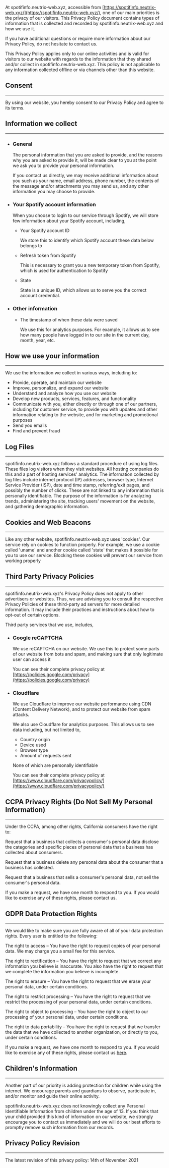 At spotifinfo.neutrix-web.xyz, accessible from [https://spotifinfo.neutrix-web.xyz/](https://spotifinfo.neutrix-web.xyz/), one of our main priorities is the privacy of our visitors. This Privacy Policy document contains types of information that is collected and recorded by spotifinfo.neutrix-web.xyz and how we use it.

If you have additional questions or require more information about our Privacy Policy, do not hesitate to contact us.

This Privacy Policy applies only to our online activities and is valid for visitors to our website with regards to the information that they shared and/or collect in spotifinfo.neutrix-web.xyz. This policy is not applicable to any information collected offline or via channels other than this website.

## Consent

---

By using our website, you hereby consent to our Privacy Policy and agree to its terms.

## Information we collect

---

-   ### General

    The personal information that you are asked to provide, and the reasons why you are asked to provide it, will be made clear to you at the point we ask you to provide your personal information.

    If you contact us directly, we may receive additional information about you such as your name, email address, phone number, the contents of the message and/or attachments you may send us, and any other information you may choose to provide.

-   ### Your Spotify account information

    When you choose to login to our service through Spotify, we will store few information about your Spotify account, including,

    -   Your Spotify account ID

        We store this to identify which Spotify account these data below belongs to

    -   Refresh token from Spotify

        This is necessary to grant you a new temporary token from Spotify, which is used for authentication to Spotify

    -   State

        State is a unique ID, which allows us to serve you the correct account credential.

-   ### Other information

    -   The timestamp of when these data were saved

        We use this for analytics purposes. For example, it allows us to see how many people have logged in to our site in the current day, month, year, etc.

## How we use your information

---

We use the information we collect in various ways, including to:

-   Provide, operate, and maintain our website
-   Improve, personalize, and expand our website
-   Understand and analyze how you use our website
-   Develop new products, services, features, and functionality
-   Communicate with you, either directly or through one of our partners, including for customer service, to provide you with updates and other information relating to the website, and for marketing and promotional purposes
-   Send you emails
-   Find and prevent fraud

## Log Files

---

spotifinfo.neutrix-web.xyz follows a standard procedure of using log files. These files log visitors when they visit websites. All hosting companies do this and a part of hosting services' analytics. The information collected by log files include internet protocol (IP) addresses, browser type, Internet Service Provider (ISP), date and time stamp, referring/exit pages, and possibly the number of clicks. These are not linked to any information that is personally identifiable. The purpose of the information is for analyzing trends, administering the site, tracking users' movement on the website, and gathering demographic information.

## Cookies and Web Beacons

---

Like any other website, spotifinfo.neutrix-web.xyz uses 'cookies'. Our service rely on cookies to function properly. For example, we use a cookie called 'uname' and another cookie called 'state' that makes it possible for you to use our service. Blocking these cookies will prevent our service from working properly

## Third Party Privacy Policies

---

spotifinfo.neutrix-web.xyz's Privacy Policy does not apply to other advertisers or websites. Thus, we are advising you to consult the respective Privacy Policies of these third-party ad servers for more detailed information. It may include their practices and instructions about how to opt-out of certain options.

Third party services that we use, includes,

-   ### Google reCAPTCHA

    We use reCAPTCHA on our website. We use this to protect some parts of our website from bots and spam, and making sure that only legitimate user can access it

    You can see their complete privacy policy at [https://policies.google.com/privacy](https://policies.google.com/privacy)

-   ### Cloudflare

    We use Cloudflare to improve our website performance using CDN (Content Delivery Network), and to protect our website from spam attacks.

    We also use Cloudflare for analytics purposes. This allows us to see data including, but not limited to,

    -   Country origin
    -   Device used
    -   Browser type
    -   Amount of requests sent

    None of which are personally identifiable

    You can see their complete privacy policy at [https://www.cloudflare.com/privacypolicy/](https://www.cloudflare.com/privacypolicy/)

## CCPA Privacy Rights (Do Not Sell My Personal Information)

---

Under the CCPA, among other rights, California consumers have the right to:

Request that a business that collects a consumer's personal data disclose the categories and specific pieces of personal data that a business has collected about consumers.

Request that a business delete any personal data about the consumer that a business has collected.

Request that a business that sells a consumer's personal data, not sell the consumer's personal data.

If you make a request, we have one month to respond to you. If you would like to exercise any of these rights, please contact us.

## GDPR Data Protection Rights

---

We would like to make sure you are fully aware of all of your data protection rights. Every user is entitled to the following:

The right to access – You have the right to request copies of your personal data. We may charge you a small fee for this service.

The right to rectification – You have the right to request that we correct any information you believe is inaccurate. You also have the right to request that we complete the information you believe is incomplete.

The right to erasure – You have the right to request that we erase your personal data, under certain conditions.

The right to restrict processing – You have the right to request that we restrict the processing of your personal data, under certain conditions.

The right to object to processing – You have the right to object to our processing of your personal data, under certain conditions.

The right to data portability – You have the right to request that we transfer the data that we have collected to another organization, or directly to you, under certain conditions.

If you make a request, we have one month to respond to you. If you would like to exercise any of these rights, please contact us [here](mailto:contact@spotifinfo.neutrix-web.xyz).

## Children's Information

---

Another part of our priority is adding protection for children while using the internet. We encourage parents and guardians to observe, participate in, and/or monitor and guide their online activity.

spotifinfo.neutrix-web.xyz does not knowingly collect any Personal Identifiable Information from children under the age of 13. If you think that your child provided this kind of information on our website, we strongly encourage you to contact us immediately and we will do our best efforts to promptly remove such information from our records.

## Privacy Policy Revision

---

The latest revision of this privacy policy: 14th of November 2021
